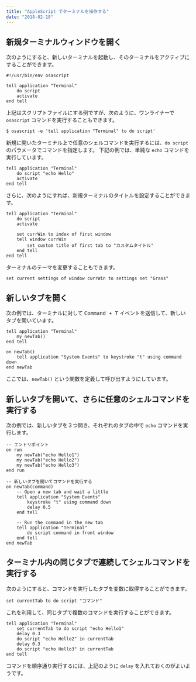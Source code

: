 ```yaml
---
title: "AppleScript でターミナルを操作する"
date: "2018-02-18"
---
```


新規ターミナルウィンドウを開く
----

次のようにすると、新しいターミナルを起動し、そのターミナルをアクティブにすることができます。

~~~
#!/usr/bin/env osascript

tell application "Terminal"
    do script
    activate
end tell
~~~

上記はスクリプトファイルにする例ですが、次のように、ワンライナーで `osascript` コマンドを実行することもできます。

~~~
$ osascript -e 'tell application "Terminal" to do script'
~~~

新規に開いたターミナル上で任意のシェルコマンドを実行するには、`do script` のパラメータでコマンドを指定します。
下記の例では、単純な `echo` コマンドを実行しています。

~~~
tell application "Terminal"
    do script "echo Hello"
    activate
end tell
~~~

さらに、次のようにすれば、新規ターミナルのタイトルを設定することができます。

~~~
tell application "Terminal"
    do script
    activate

    set currWin to index of first window
    tell window currWin
        set custom title of first tab to "カスタムタイトル"
    end tell
end tell
~~~

ターミナルのテーマを変更することもできます。

~~~
set current settings of window currWin to settings set "Grass"
~~~


新しいタブを開く
----

次の例では、ターミナルに対して <kbd>Command + T</kbd> イベントを送信して、新しいタブを開いています。

~~~
tell application "Terminal"
    my newTab()
end tell

on newTab()
    tell application "System Events" to keystroke "t" using command down
end newTab
~~~

ここでは、`newTab()` という関数を定義して呼び出すようにしています。


新しいタブを開いて、さらに任意のシェルコマンドを実行する
----

次の例では、新しいタブを３つ開き、それぞれのタブの中で `echo` コマンドを実行します。

~~~
-- エントリポイント
on run
    my newTab("echo Hello1")
    my newTab("echo Hello2")
    my newTab("echo Hello3")
end run

-- 新しいタブを開いてコマンドを実行する
on newTab(command)
    -- Open a new tab and wait a little
    tell application "System Events"
        keystroke "t" using command down
        delay 0.5
    end tell

    -- Run the command in the new tab
    tell application "Terminal"
        do script command in front window
    end tell
end newTab
~~~


ターミナル内の同じタブで連続してシェルコマンドを実行する
----

次のようにすると、コマンドを実行したタブを変数に取得することができます。

~~~
set currentTab to do script "コマンド"
~~~

これを利用して、同じタブで複数のコマンドを実行することができます。

~~~
tell application "Terminal"
    set currentTab to do script "echo Hello1"
    delay 0.3
    do script "echo Hello2" in currentTab
    delay 0.3
    do script "echo Hello3" in currentTab
end tell
~~~

コマンドを順序通り実行するには、上記のように `delay` を入れておくのがよいようです。

